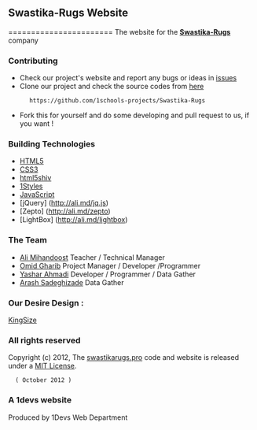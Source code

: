 ## Swastika-Rugs Website
=======================
The website for the **[Swastika-Rugs](http://swastikarugs.pro)** company

### Contributing

* Check our project's website and report any bugs or ideas in [issues](https://github.com/1schools-projects/Swastika-Rugs/issues)
* Clone our project and check the source codes from [here](https://github.com/1schools-projects/Swastika-Rugs)
```
      https://github.com/1schools-projects/Swastika-Rugs
```

* Fork this for yourself and do some developing and pull request to us, if you want !

### Building Technologies

* [HTML5](http://ali.md/wiki/html5)
* [CSS3](http://ali.md/css3ref)
* [html5shiv](http://ali.md/html5shiv)
* [1Styles](http://ali.md/1styles)
* [JavaScript](http://ali.md/wiki/javascript)
* [jQuery] (http://ali.md/jq.js)
* [Zepto] (http://ali.md/zepto)
* [LightBox] (http://ali.md/lightbox)

### The Team

* [Ali Mihandoost](https://github.com/alimd) Teacher / Technical Manager
* [Omid Gharib](https://github.com/omidgharib) Project Manager / Developer /Programmer
* [Yashar Ahmadi](https://github.com/YasharAMD) Developer / Programmer / Data Gather
* [Arash Sadeghizade](https://github.com/arastoo)  Data Gather

### Our Desire Design :
 [KingSize](http://www.kingsizetheme.com)

### All rights reserved

Copyright (c) 2012, The [swastikarugs.pro](http://swastikarugs.pro) code and website is released under a [MIT License](http://opensource.org/licenses/MIT).

      ( October 2012 )

### A 1devs website

Produced by 1Devs Web Department